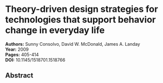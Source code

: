 # Theory-driven design strategies for technologies that support behavior change in everyday life

**Authors:** Sunny Consolvo, David W. McDonald, James A. Landay  
**Year:** 2009  
**Pages:** 405-414  
**DOI:** 10.1145/1518701.1518766  

## Abstract


